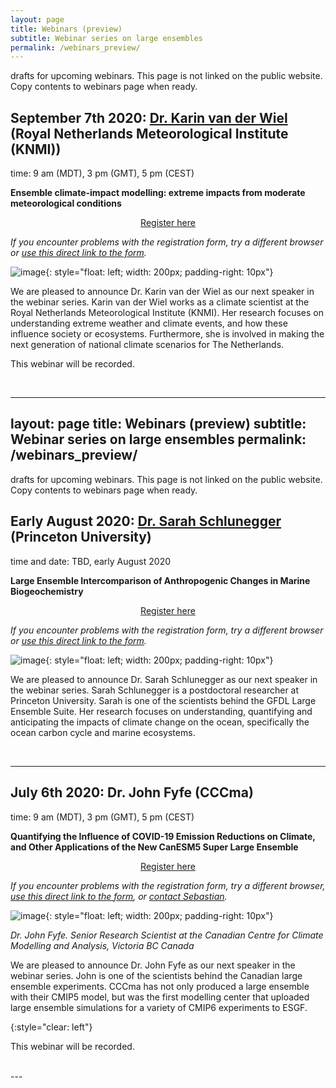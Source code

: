 ```yaml
---
layout: page
title: Webinars (preview)
subtitle: Webinar series on large ensembles
permalink: /webinars_preview/
---
```


drafts for upcoming webinars. This page is not linked on the public website. Copy contents to webinars page when ready.


## September 7th 2020: [Dr. Karin van der Wiel](http://www.karinvanderwiel.nl/) (Royal Netherlands Meteorological Institute (KNMI))
time: 9 am (MDT), 3 pm (GMT), 5 pm (CEST)

**Ensemble climate-impact modelling: extreme impacts from moderate meteorological conditions**

<div style="text-align:center;">
<a class="btn btn-success" href="https://large-ensemble.github.io/webinars/registration4">Register here</a>
</div>

*If you encounter problems with the registration form, try a different browser or [use this direct link to the form](https://docs.google.com/forms/d/e/1FAIpQLSdCvJ1qgWBRX_GlCIboNcxLOtScWMOkPLYwpBxHtGKavkVnIQ/viewform?usp=sf_link).*

![image](http://www.karinvanderwiel.nl/Figures/Karin.jpg){: style="float: left; width: 200px; padding-right: 10px"}

We are pleased to announce Dr. Karin van der Wiel as our next speaker in the webinar series. Karin van der Wiel works as a climate scientist at the Royal Netherlands Meteorological Institute (KNMI). Her research focuses on understanding extreme weather and climate events, and how these influence society or ecosystems. Furthermore, she is involved in making the next generation of national climate scenarios for The Netherlands.

This webinar will be recorded.


<br>



---
layout: page
title: Webinars (preview)
subtitle: Webinar series on large ensembles
permalink: /webinars_preview/
---

drafts for upcoming webinars. This page is not linked on the public website. Copy contents to webinars page when ready.


## Early August 2020: [Dr. Sarah Schlunegger](https://www.sarahschlunegger.com) (Princeton University)
time and date: TBD, early August 2020

**Large Ensemble Intercomparison of Anthropogenic Changes in Marine Biogeochemistry**

<div style="text-align:center;">
<a class="btn btn-success" href="https://large-ensemble.github.io/webinars/registration3">Register here</a>
</div>

*If you encounter problems with the registration form, try a different browser or [use this direct link to the form](https://docs.google.com/forms/d/e/1FAIpQLSe7y7UuqB7juHBoDG5NQACdYScmPalE6PmqB6sUwRpJeB13fQ/viewform?usp=sf_link).*

![image](https://large-ensemble.github.io/pic_schlunegger.jpg){: style="float: left; width: 200px; padding-right: 10px"}

We are pleased to announce Dr. Sarah Schlunegger as our next speaker in the webinar series. Sarah Schlunegger is a postdoctoral researcher at Princeton University. Sarah is one of the scientists behind the GFDL Large Ensemble Suite. Her research focuses on understanding, quantifying and anticipating the impacts of climate change on the ocean, specifically the ocean carbon cycle and marine ecosystems.


<br>

---


## July 6th 2020: Dr. John Fyfe (CCCma)
time: 9 am (MDT), 3 pm (GMT), 5 pm (CEST)

**Quantifying the Influence of COVID-19 Emission Reductions on Climate, and Other Applications of the New CanESM5 Super Large Ensemble**

<div style="text-align:center;">
<a class="btn btn-success" href="https://large-ensemble.github.io/webinars/registration2">Register here</a>
</div>

*If you encounter problems with the registration form, try a different browser, [use this direct link to the form](https://docs.google.com/forms/d/e/1FAIpQLSfpOKBOyct3_dr29_5TlrxFvIL3_bj-h7iNZYiS-7rYDRkCDw/viewform?usp=sf_link), or [contact Sebastian](mailto:sebastian.milinski@mpimet.mpg.de).*


![image](https://www.lakeheadu.ca/sites/default/files/uploads/111/Fyte.jpg){: style="float: left; width: 200px; padding-right: 10px"}

_Dr. John Fyfe. Senior Research Scientist at the Canadian Centre for Climate Modelling and Analysis, Victoria BC Canada_

We are pleased to announce Dr. John Fyfe as our next speaker in the webinar series. John is one of the scientists behind the Canadian large ensemble experiments. CCCma has not only produced a large ensemble with their CMIP5 model, but was the first modelling center that uploaded large ensemble simulations for a variety of CMIP6 experiments to ESGF.

{:style="clear: left"}
<br>

This webinar will be recorded.

<br>
---


